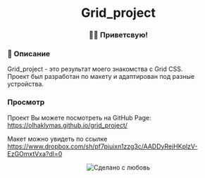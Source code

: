 <div align="center">
   <h1>Grid_project</h1>
</div>

<h3 align="center">👋🏼 Приветсвую!</h3>

### 📜 Описание  
Grid_project - это результат моего знакомства с Grid CSS.<br> 
Проект был разработан по макету и адаптирован под разные устройства.

### Просмотр 
Проект Вы можете посмотреть на GitHub Page:
https://olhaklymas.github.io/grid_project/

Макет можно увидеть по ссылке
https://www.dropbox.com/sh/pf7piuixn1zzg3c/AADDyRejHKplzV-EzGOmxtVxa?dl=0

<div align="center">
  <!-- Сделано с любовь -->
    <img src="https://img.shields.io/badge/%D0%A1%D0%B4%D0%B5%D0%BB%D0%B0%D0%BD%D0%BE%20%D1%81-%F0%9F%96%A4-red.svg?longCache=true&style=for-the-badge&colorA=000&colorB=fedcba"
      alt="Сделано с любовь" />
</div>
